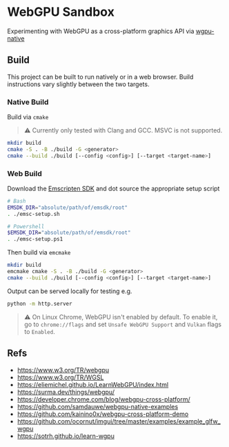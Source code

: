 # WebGPU Sandbox

Experimenting with WebGPU as a cross-platform graphics API via
[wgpu-native](https://github.com/gfx-rs/wgpu-native)

## Build

This project can be built to run natively or in a web browser. Build instructions vary slightly
between the two targets.

### Native Build

Build via `cmake`

> ⚠️ Currently only tested with Clang and GCC. MSVC is not supported.

```sh
mkdir build
cmake -S . -B ./build -G <generator>
cmake --build ./build [--config <config>] [--target <target-name>]
```

### Web Build

Download the [Emscripten SDK](https://github.com/emscripten-core/emsdk) and dot source the
appropriate setup script

```sh
# Bash
EMSDK_DIR="absolute/path/of/emsdk/root"
. ./emsc-setup.sh

# Powershell
$EMSDK_DIR="absolute/path/of/emsdk/root"
. ./emsc-setup.ps1
```

Then build via `emcmake`

```sh
mkdir build
emcmake cmake -S . -B ./build -G <generator>
cmake --build ./build [--config <config>] [--target <target-name>]
```

Output can be served locally for testing e.g.

```sh
python -m http.server
```

> ⚠️ On Linux Chrome, WebGPU isn't enabled by default. To enable it, go to `chrome://flags` and set
> `Unsafe WebGPU Support` and `Vulkan` flags to `Enabled`.

## Refs

-   https://www.w3.org/TR/webgpu
-   https://www.w3.org/TR/WGSL
-   https://eliemichel.github.io/LearnWebGPU/index.html
-   https://surma.dev/things/webgpu/
-   https://developer.chrome.com/blog/webgpu-cross-platform/
-   https://github.com/samdauwe/webgpu-native-examples
-   https://github.com/kainino0x/webgpu-cross-platform-demo
-   https://github.com/ocornut/imgui/tree/master/examples/example_glfw_wgpu
-   https://sotrh.github.io/learn-wgpu
